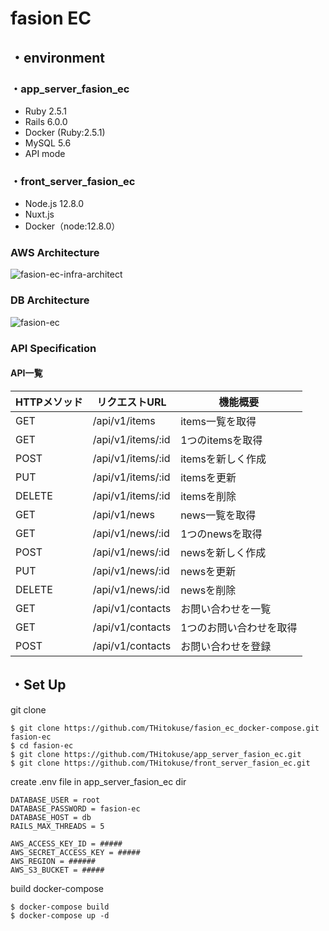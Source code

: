 # fasion EC

## ・environment

### ・app_server_fasion_ec

- Ruby 2.5.1
- Rails 6.0.0
- Docker (Ruby:2.5.1)
- MySQL 5.6
- API mode

### ・front_server_fasion_ec

- Node.js 12.8.0
- Nuxt.js
- Docker（node:12.8.0）

### AWS Architecture

![fasion-ec-infra-architect](https://user-images.githubusercontent.com/45042275/66733548-e2dcb480-ee9a-11e9-9e2d-8ea76a01f944.jpg)

### DB Architecture

![fasion-ec](https://user-images.githubusercontent.com/45042275/66733718-626a8380-ee9b-11e9-8a05-1905bdb33db0.jpg)

### API Specification

#### API一覧

|HTTPメソッド|リクエストURL|機能概要|
|------|----|-------|
|GET|/api/v1/items|items一覧を取得|
|GET|/api/v1/items/:id|1つのitemsを取得|
|POST|/api/v1/items/:id|itemsを新しく作成|
|PUT|/api/v1/items/:id|itemsを更新|
|DELETE|/api/v1/items/:id|itemsを削除|
|GET|/api/v1/news|news一覧を取得|
|GET|/api/v1/news/:id|1つのnewsを取得|
|POST|/api/v1/news/:id|newsを新しく作成|
|PUT|/api/v1/news/:id|newsを更新|
|DELETE|/api/v1/news/:id|newsを削除|
|GET|/api/v1/contacts|お問い合わせを一覧|
|GET|/api/v1/contacts|1つのお問い合わせを取得|
|POST|/api/v1/contacts|お問い合わせを登録|

## ・Set Up

git clone
```
$ git clone https://github.com/THitokuse/fasion_ec_docker-compose.git fasion-ec
$ cd fasion-ec
$ git clone https://github.com/THitokuse/app_server_fasion_ec.git
$ git clone https://github.com/THitokuse/front_server_fasion_ec.git
```

create .env file in app_server_fasion_ec dir
```.env
DATABASE_USER = root
DATABASE_PASSWORD = fasion-ec
DATABASE_HOST = db
RAILS_MAX_THREADS = 5

AWS_ACCESS_KEY_ID = #####
AWS_SECRET_ACCESS_KEY = #####
AWS_REGION = ######
AWS_S3_BUCKET = #####
```

build docker-compose
```
$ docker-compose build
$ docker-compose up -d
```
